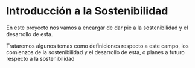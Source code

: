 # Introducción a la Sostenibilidad 
 
En este proyecto nos vamos a encargar de dar pie a la sostenibilidad y el desarrollo de esta. 

Trataremos algunos temas como definiciones respecto a este campo, los comienzos de la sostenibilidad
y el desarrollo de esta, o planes a futuro respecto a la sostenibilidad

